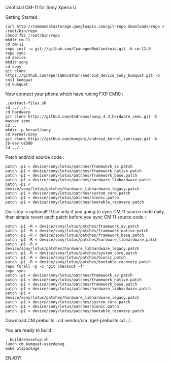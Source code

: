 Unoficial CM-11 for Sony Xperia U

Getting Started :

    curl http://commondatastorage.googleapis.com/git-repo-downloads/repo > /root/bin/repo
    chmod 755 /root/bin/repo
	mkdir cm-11
    cd cm-11
    repo init -u git://github.com/CyanogenMod/android.git -b cm-11.0
    repo sync
    cd device
    mkdir sony
    cd sony
    git clone https://github.com/XperiaNovathor/android_device_sony_kumquat.git -b cm11 kumquat
    cd kumquat

Now connect your phone which have runing FXP CM10 :

    ./extract-files.sh
    cd ../../..
    cd hardware
    git clone https://github.com/Andrewas/aosp_4.3_hardware_semc.git -b master semc
    cd ..
    mkdir -p kernel/sony
    cd kernel/sony
    git clone https://github.com/munjeni/android_kernel_xperiago.git -b jb-dev u8500
    cd ../..

Patch android source code :

    patch -p1 < device/sony/lotus/patches/framework_av.patch
    patch -p1 < device/sony/lotus/patches/framework_native.patch
    patch -p1 < device/sony/lotus/patches/framework_base.patch
    patch -p1 < device/sony/lotus/patches/hardware_libhardware.patch
    patch -p1 < device/sony/lotus/patches/hardware_libhardware_legacy.patch
    patch -p1 < device/sony/lotus/patches/system_core.patch
    patch -p1 < device/sony/lotus/patches/bionic.patch
    patch -p1 < device/sony/lotus/patches/bootable_recovery.patch

Our step is optional!!! Use only if you going to sync CM 11 source code daily, than simple revert each patch before you sync CM 11 source code :

    patch -p1 -R < device/sony/lotus/patches/framework_av.patch
    patch -p1 -R < device/sony/lotus/patches/framework_native.patch
    patch -p1 -R < device/sony/lotus/patches/framework_base.patch
    patch -p1 -R < device/sony/lotus/patches/hardware_libhardware.patch
    patch -p1 -R < device/sony/lotus/patches/hardware_libhardware_legacy.patch
    patch -p1 -R < device/sony/lotus/patches/system_core.patch
    patch -p1 -R < device/sony/lotus/patches/bionic.patch
    patch -p1 -R < device/sony/lotus/patches/bootable_recovery.patch
    repo forall -p -c 'git checkout -f'
    repo sync
    patch -p1 < device/sony/lotus/patches/framework_av.patch
    patch -p1 < device/sony/lotus/patches/framework_native.patch
    patch -p1 < device/sony/lotus/patches/framework_base.patch
    patch -p1 < device/sony/lotus/patches/hardware_libhardware.patch
    patch -p1 < device/sony/lotus/patches/hardware_libhardware_legacy.patch
    patch -p1 < device/sony/lotus/patches/system_core.patch
    patch -p1 < device/sony/lotus/patches/bionic.patch
    patch -p1 < device/sony/lotus/patches/bootable_recovery.patch

Download CM prebuilts :
   cd vendor/cm
   ./get-prebuilts
   cd ../..

You are ready to build :

    . build/envsetup.sh
    lunch cm_kumquat-userdebug
    make otapackage

ENJOY! 
